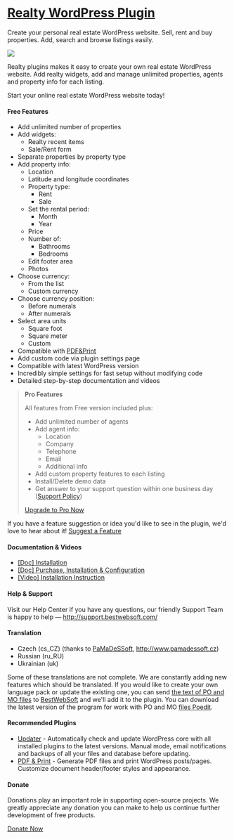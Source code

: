 <a href="http://bestwebsoft.com/products/realty/" target=_blank>Realty WordPress Plugin</a>
========================

Create your personal real estate WordPress website. Sell, rent and buy properties. Add, search and browse listings easily.

<img src="http://bestwebsoft.com/wp-content/uploads/2015/03/realty-banner-website.jpg" />

<p>Realty plugins makes it easy to create your own real estate WordPress website. Add realty widgets, add and manage unlimited properties, agents and property info for each listing.</p>

<p>Start your online real estate WordPress website today!</p>


<div class='video'></div>


<h4>Free Features</h4>

<ul>
<li>Add unlimited number of properties</li>
<li>Add widgets:

<ul>
<li>Realty recent items</li>
<li>Sale/Rent form</li>
</ul></li>
<li>Separate properties by property type</li>
<li>Add property info:

<ul>
<li>Location</li>
<li>Latitude and longitude coordinates</li>
<li>Property type:

<ul>
<li>Rent</li>
<li>Sale</li>
</ul></li>
<li>Set the rental period:

<ul>
<li>Month</li>
<li>Year</li>
</ul></li>
<li>Price</li>
<li>Number of:

<ul>
<li>Bathrooms</li>
<li>Bedrooms</li>
</ul></li>
<li>Edit footer area</li>
<li>Photos</li>
</ul></li>
<li>Choose currency:

<ul>
<li>From the list</li>
<li>Custom currency</li>
</ul></li>
<li>Choose currency position:

<ul>
<li>Before numerals</li>
<li>After numerals</li>
</ul></li>
<li>Select area units

<ul>
<li>Square foot</li>
<li>Square meter</li>
<li>Custom</li>
</ul></li>
<li>Compatible with <a href="http://bestwebsoft.com/products/wordpress/plugins/pdf-print/?k=73f02a14010b47f9661a001214db1f5f">PDF&#38;Print</a></li>
<li>Add custom code via plugin settings page</li>
<li>Compatible with latest WordPress version</li>
<li>Incredibly simple settings for fast setup without modifying code</li>
<li>Detailed step-by-step documentation and videos</li>
</ul>

<blockquote>
  <p><strong>Pro Features</strong></p>
  
  <p>All features from Free version included plus:</p>
  
  <ul>
  <li>Add unlimited number of agents</li>
  <li>Add agent info:
  
  <ul>
  <li>Location</li>
  <li>Company</li>
  <li>Telephone</li>
  <li>Email</li>
  <li>Additional info</li>
  </ul></li>
  <li>Add custom property features to each listing</li>
  <li>Install/Delete demo data</li>
  <li>Get answer to your support question within one business day (<a href="http://bestwebsoft.com/support-policy/">Support Policy</a>)</li>
  </ul>
  
  <p><a href="http://bestwebsoft.com/products/wordpress/plugins/realty/?k=143e150e92b9751b52da0cd46fb6f5cf">Upgrade to Pro Now</a></p>
</blockquote>

<p>If you have a feature suggestion or idea you'd like to see in the plugin, we'd love to hear about it! <a href="http://support.bestwebsoft.com/hc/en-us/requests/new">Suggest a Feature</a></p>

<h4>Documentation &#38; Videos</h4>

<ul>
<li><a href="https://docs.google.com/document/d/13w9MUw_368g8L11yjo7U2gvOISi5zTgPNV_Yt78Gce0/">[Doc] Installation</a></li>
<li><a href="https://docs.google.com/document/d/1Hn98k9y3e2ODfmYpR8jDK1BkxwcH8bdx1MVwZDNQshE/">[Doc] Purchase, Installation &#38; Configuration</a></li>
<li><a href="https://www.youtube.com/watch?v=_BQCk4D-CyI">[Video] Installation Instruction</a> </li>
</ul>

<h4>Help &#38; Support</h4>

<p>Visit our Help Center if you have any questions, our friendly Support Team is happy to help &#8212; <a href="http://support.bestwebsoft.com/">http://support.bestwebsoft.com/</a></p>

<h4>Translation</h4>

<ul>
<li>Czech (cs_CZ) (thanks to <a href="mailto:info@pamadessoft.cz">PaMaDeSSoft</a>, <a href="http://www.pamadessoft.cz" rel="nofollow">http://www.pamadessoft.cz</a>)</li>
<li>Russian (ru_RU)</li>
<li>Ukrainian (uk)</li>
</ul>

<p>Some of these translations are not complete. We are constantly adding new features which should be translated. If you would like to create your own language pack or update the existing one, you can send <a href="http://codex.wordpress.org/Translating_WordPress">the text of PO and MO files</a> to <a href="http://support.bestwebsoft.com/hc/en-us/requests/new">BestWebSoft</a> and we'll add it to the plugin. You can download the latest version of the program for work with PO and MO <a href="http://www.poedit.net/download.php">files Poedit</a>.</p>

<h4>Recommended Plugins</h4>

<ul>
<li><a href="http://bestwebsoft.com/products/wordpress/plugins/updater/?k=02c908259e8f82ccb1620b73e5b4cbca">Updater</a> - Automatically check and update WordPress core with all installed plugins to the latest versions. Manual mode, email notifications and backups of all your files and database before updating.</li>
<li><a href="http://bestwebsoft.com/products/wordpress/plugins/pdf-print/?k=73f02a14010b47f9661a001214db1f5f">PDF &#38; Print</a> - Generate PDF files and print WordPress posts/pages. Customize document header/footer styles and appearance.</li>
</ul>

<h4>Donate</h4>

<p>Donations play an important role in supporting open-source projects. We greatly appreciate any donation you can make to help us continue further development of free products.</p>

<p><a href="http://bestwebsoft.com/donate/">Donate Now</a></p>
